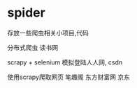 # spider
存放一些爬虫相关小项目,代码

分布式爬虫
    读书网
  
scrapy + selenium
    模拟登陆人人网, csdn

使用scrapy爬取网页
    笔趣阁
    东方财富网
    京东
